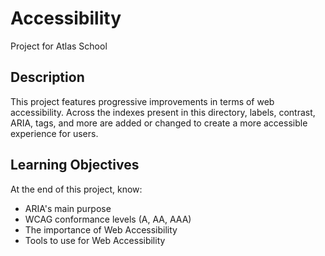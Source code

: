 # Accessibility
Project for Atlas School

## Description
This project features progressive improvements in terms of web accessibility. Across the indexes present in this directory, labels, contrast, ARIA, tags, and more are added or changed to create a more accessible experience for users.

## Learning Objectives
At the end of this project, know:
- ARIA's main purpose
- WCAG conformance levels (A, AA, AAA)
- The importance of Web Accessibility
- Tools to use for Web Accessibility
